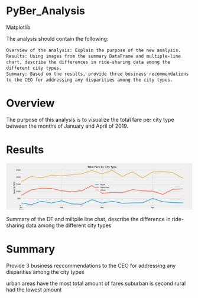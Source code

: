 # PyBer_Analysis
Matplotlib


The analysis should contain the following:

    Overview of the analysis: Explain the purpose of the new analysis.
    Results: Using images from the summary DataFrame and multiple-line chart, describe the differences in ride-sharing data among the different city types.
    Summary: Based on the results, provide three business recommendations to the CEO for addressing any disparities among the city types.


# Overview

The purpose of this analysis is to visualize the total fare per city type between the months of January and April of 2019.






# Results

![PyberFareSummary](https://github.com/oroosevelt/PyBer_Analysis/blob/main/Analysis/Pyber_fare_summary.png)

Summary of the DF and miltpile line chat, describe the difference in ride-sharing data among the different city types


# Summary 

Provide 3 business reccommendations to the CEO for addressing any disparities among the city types 

urban areas have the most total amount of fares
suburban is second
rural had the lowest amount 


